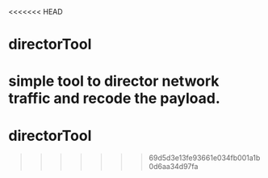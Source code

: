 <<<<<<< HEAD
# directorTool
simple tool to director network traffic and recode the payload.
=======
# directorTool
>>>>>>> 69d5d3e13fe93661e034fb001a1b0d6aa34d97fa

